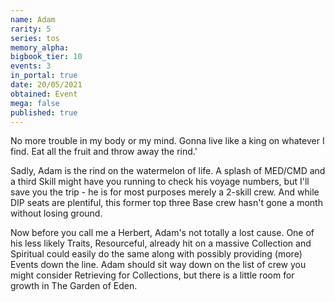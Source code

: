 ```yaml
---
name: Adam
rarity: 5
series: tos
memory_alpha:
bigbook_tier: 10
events: 3
in_portal: true
date: 20/05/2021
obtained: Event
mega: false
published: true
---
```


No more trouble in my body or my mind. Gonna live like a king on whatever I find. Eat all the fruit and throw away the rind.' 

Sadly, Adam is the rind on the watermelon of life. A splash of MED/CMD and a third Skill might have you running to check his voyage numbers, but I'll save you the trip - he is for most purposes merely a 2-skill crew. And while DIP seats are plentiful, this former top three Base crew hasn't gone a month without losing ground. 

Now before you call me a Herbert, Adam's not totally a lost cause. One of his less likely Traits, Resourceful, already hit on a massive Collection and Spiritual could easily do the same along with possibly providing (more) Events down the line. Adam should sit way down on the list of crew you might consider Retrieving for Collections, but there is a little room for growth in The Garden of Eden.
